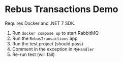 # Rebus Transactions Demo

Requires Docker and .NET 7 SDK.

1. Run `docker compose up` to start RabbitMQ
2. Run the `RebusTransactions` app
3. Run the test project (should pass)
4. Comment in the exception in `MyHandler`
5. Re-run test (will fail)
